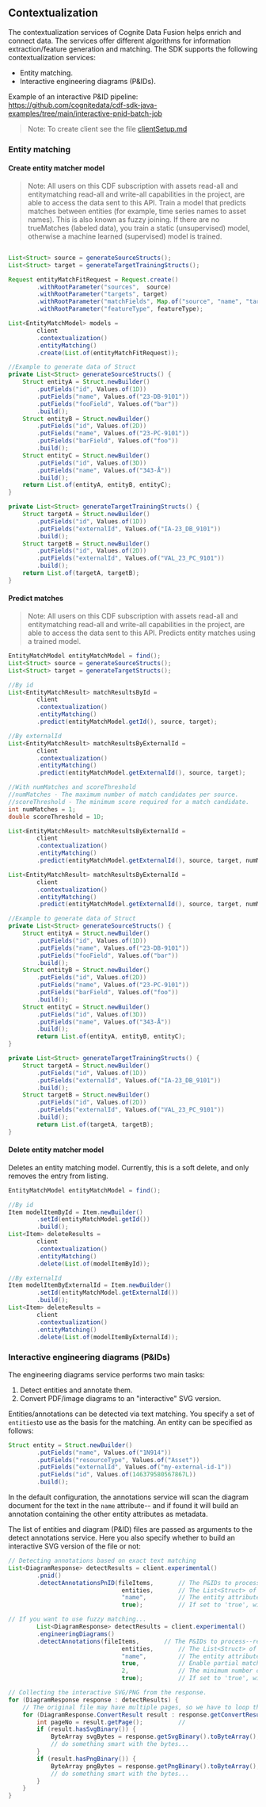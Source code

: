 ## Contextualization

The contextualization services of Cognite Data Fusion helps enrich and connect data. The services offer
different algorithms for information extraction/feature generation and matching. The SDK supports 
the following contextualization services:
- Entity matching.
- Interactive engineering diagrams (P&IDs).

Example of an interactive P&ID pipeline: https://github.com/cognitedata/cdf-sdk-java-examples/tree/main/interactive-pnid-batch-job

> Note: To create client see the file [clientSetup.md](clientSetup.md)

### Entity matching

#### Create entity matcher model

> Note: All users on this CDF subscription with assets read-all and entitymatching read-all and write-all capabilities in the project, are able to access the data sent to this API. Train a model that predicts matches between entities (for example, time series names to asset names). This is also known as fuzzy joining. If there are no trueMatches (labeled data), you train a static (unsupervised) model, otherwise a machine learned (supervised) model is trained.

```java

List<Struct> source = generateSourceStructs();
List<Struct> target = generateTargetTrainingStructs();

Request entityMatchFitRequest = Request.create()
        .withRootParameter("sources",  source)
        .withRootParameter("targets", target)
        .withRootParameter("matchFields", Map.of("source", "name", "target", "externalId"))
        .withRootParameter("featureType", featureType);

List<EntityMatchModel> models = 
        client
        .contextualization()
        .entityMatching()
        .create(List.of(entityMatchFitRequest));

//Example to generate data of Struct
private List<Struct> generateSourceStructs() {
    Struct entityA = Struct.newBuilder()
        .putFields("id", Values.of(1D))
        .putFields("name", Values.of("23-DB-9101"))
        .putFields("fooField", Values.of("bar"))
        .build();
    Struct entityB = Struct.newBuilder()
        .putFields("id", Values.of(2D))
        .putFields("name", Values.of("23-PC-9101"))
        .putFields("barField", Values.of("foo"))
        .build();
    Struct entityC = Struct.newBuilder()
        .putFields("id", Values.of(3D))
        .putFields("name", Values.of("343-Å"))
        .build();
    return List.of(entityA, entityB, entityC);
}

private List<Struct> generateTargetTrainingStructs() {
    Struct targetA = Struct.newBuilder()
        .putFields("id", Values.of(1D))
        .putFields("externalId", Values.of("IA-23_DB_9101"))
        .build();
    Struct targetB = Struct.newBuilder()
        .putFields("id", Values.of(2D))
        .putFields("externalId", Values.of("VAL_23_PC_9101"))
        .build();
    return List.of(targetA, targetB);
}

```

#### Predict matches

> Note: All users on this CDF subscription with assets read-all and entitymatching read-all and write-all capabilities in the project, are able to access the data sent to this API. Predicts entity matches using a trained model.

```java
EntityMatchModel entityMatchModel = find();
List<Struct> source = generateSourceStructs();
List<Struct> target = generateTargetStructs();

//By id
List<EntityMatchResult> matchResultsById = 
        client
        .contextualization()
        .entityMatching()
        .predict(entityMatchModel.getId(), source, target);

//By externalId
List<EntityMatchResult> matchResultsByExternalId =
        client
        .contextualization()
        .entityMatching()
        .predict(entityMatchModel.getExternalId(), source, target);

//With numMatches and scoreThreshold
//numMatches - The maximum number of match candidates per source.
//scoreThreshold - The minimum score required for a match candidate.
int numMatches = 1;
double scoreThreshold = 1D;

List<EntityMatchResult> matchResultsByExternalId =
        client
        .contextualization()
        .entityMatching()
        .predict(entityMatchModel.getExternalId(), source, target, numMatches);

List<EntityMatchResult> matchResultsByExternalId =
        client
        .contextualization()
        .entityMatching()
        .predict(entityMatchModel.getExternalId(), source, target, numMatches, scoreThreshold);

//Example to generate data of Struct
private List<Struct> generateSourceStructs() {
    Struct entityA = Struct.newBuilder()
        .putFields("id", Values.of(1D))
        .putFields("name", Values.of("23-DB-9101"))
        .putFields("fooField", Values.of("bar"))
        .build();
    Struct entityB = Struct.newBuilder()
        .putFields("id", Values.of(2D))
        .putFields("name", Values.of("23-PC-9101"))
        .putFields("barField", Values.of("foo"))
        .build();
    Struct entityC = Struct.newBuilder()
        .putFields("id", Values.of(3D))
        .putFields("name", Values.of("343-Å"))
        .build();
        return List.of(entityA, entityB, entityC);
}

private List<Struct> generateTargetTrainingStructs() {
    Struct targetA = Struct.newBuilder()
        .putFields("id", Values.of(1D))
        .putFields("externalId", Values.of("IA-23_DB_9101"))
        .build();
    Struct targetB = Struct.newBuilder()
        .putFields("id", Values.of(2D))
        .putFields("externalId", Values.of("VAL_23_PC_9101"))
        .build();
        return List.of(targetA, targetB);
}

```

#### Delete entity matcher model

Deletes an entity matching model. Currently, this is a soft delete, and only removes the entry from listing.

```java
EntityMatchModel entityMatchModel = find();

//By id
Item modelItemById = Item.newBuilder()
        .setId(entityMatchModel.getId())
        .build();
List<Item> deleteResults = 
        client
        .contextualization()
        .entityMatching()
        .delete(List.of(modelItemById));

//By externalId
Item modelItemByExternalId = Item.newBuilder()
        .setId(entityMatchModel.getExternalId())
        .build();
List<Item> deleteResults =
        client
        .contextualization()
        .entityMatching()
        .delete(List.of(modelItemByExternalId));

```

### Interactive engineering diagrams (P&IDs)
The engineering diagrams service performs two main tasks:
1. Detect entities and annotate them.
2. Convert PDF/image diagrams to an "interactive" SVG version.

Entities/annotations can be detected via text matching. You specify a set of `entities`to use as the basis for the matching. 
An entity can be specified as follows:
```java
Struct entity = Struct.newBuilder()
        .putFields("name", Values.of("1N914"))
        .putFields("resourceType", Values.of("Asset"))
        .putFields("externalId", Values.of("my-external-id-1"))
        .putFields("id", Values.of(146379580567867L))
        .build();
```
In the default configuration, the annotations service will scan the diagram document for the text in the `name` attribute--
and if found it will build an annotation containing the other entity attributes as metadata.

The list of entities and diagram (P&ID) files are passed as arguments to the detect annotations service. Here you also specify
whether to build an interactive SVG version of the file or not:
```java
// Detecting annotations based on exact text matching
List<DiagramResponse> detectResults = client.experimental()
        .pnid()
        .detectAnnotationsPnID(fileItems,       // The P&IDs to process--represented as a List<Item>
                                entities,       // The List<Struct> of entities to try and match 
                                "name",         // The entity attribute to use as search text
                                true);          // If set to 'true', will generate an interactive SVG

// If you want to use fuzzy matching...
        List<DiagramResponse> detectResults = client.experimental()
        .engineeringDiagrams()
        .detectAnnotations(fileItems,       // The P&IDs to process--represented as a List<Item>
                                entities,       // The List<Struct> of entities to try and match 
                                "name",         // The entity attribute to use as search text
                                true,           // Enable partial matching
                                2,              // The minimum number of tokens (consecutive letters/numbers) required for a match.
                                true);          // If set to 'true', will generate an interactive SVG

// Collecting the interactive SVG/PNG from the response. 
for (DiagramResponse response : detectResults) {
    // The original file may have multiple pages, so we have to loop through the results.
    for (DiagramResponse.ConvertResult result : response.getConvertResultsList()) {
        int pageNo = result.getPage();          // 
        if (result.hasSvgBinary()) {
            ByteArray svgBytes = response.getSvgBinary().toByteArray();
            // do something smart with the bytes...
        }
        if (result.hasPngBinary()) {
            ByteArray pngBytes = response.getPngBinary().toByteArray();
            // do something smart with the bytes...
        }
    }
}
```